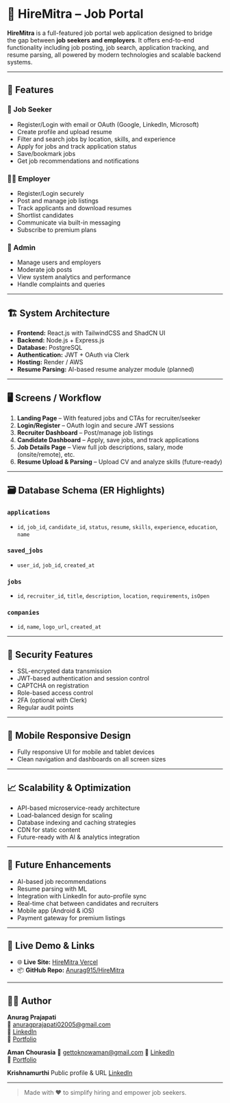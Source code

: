 # 💼 HireMitra – Job Portal

**HireMitra** is a full-featured job portal web application designed to bridge the gap between **job seekers and employers**. It offers end-to-end functionality including job posting, job search, application tracking, and resume parsing, all powered by modern technologies and scalable backend systems.

---

## 🚀 Features

### 👤 Job Seeker
- Register/Login with email or OAuth (Google, LinkedIn, Microsoft)
- Create profile and upload resume
- Filter and search jobs by location, skills, and experience
- Apply for jobs and track application status
- Save/bookmark jobs
- Get job recommendations and notifications

### 🧑‍💼 Employer
- Register/Login securely
- Post and manage job listings
- Track applicants and download resumes
- Shortlist candidates
- Communicate via built-in messaging
- Subscribe to premium plans

### 🔧 Admin
- Manage users and employers
- Moderate job posts
- View system analytics and performance
- Handle complaints and queries

---

## 🏗️ System Architecture

- **Frontend:** React.js with TailwindCSS and ShadCN UI  
- **Backend:** Node.js + Express.js  
- **Database:** PostgreSQL  
- **Authentication:** JWT + OAuth via Clerk  
- **Hosting:** Render / AWS  
- **Resume Parsing:** AI-based resume analyzer module (planned)  

---

## 🖥️ Screens / Workflow

1. **Landing Page** – With featured jobs and CTAs for recruiter/seeker  
2. **Login/Register** – OAuth login and secure JWT sessions  
3. **Recruiter Dashboard** – Post/manage job listings  
4. **Candidate Dashboard** – Apply, save jobs, and track applications  
5. **Job Details Page** – View full job descriptions, salary, mode (onsite/remote), etc.  
6. **Resume Upload & Parsing** – Upload CV and analyze skills (future-ready)

---

## 🗃️ Database Schema (ER Highlights)

### `applications`
- `id`, `job_id`, `candidate_id`, `status`, `resume`, `skills`, `experience`, `education`, `name`

### `saved_jobs`
- `user_id`, `job_id`, `created_at`

### `jobs`
- `id`, `recruiter_id`, `title`, `description`, `location`, `requirements`, `isOpen`

### `companies`
- `id`, `name`, `logo_url`, `created_at`

---

## 🔐 Security Features

- SSL-encrypted data transmission
- JWT-based authentication and session control
- CAPTCHA on registration
- Role-based access control
- 2FA (optional with Clerk)
- Regular audit points

---

## 📱 Mobile Responsive Design

- Fully responsive UI for mobile and tablet devices
- Clean navigation and dashboards on all screen sizes

---

## 📈 Scalability & Optimization

- API-based microservice-ready architecture
- Load-balanced design for scaling
- Database indexing and caching strategies
- CDN for static content
- Future-ready with AI & analytics integration

---

## 🔮 Future Enhancements

- AI-based job recommendations
- Resume parsing with ML
- Integration with LinkedIn for auto-profile sync
- Real-time chat between candidates and recruiters
- Mobile app (Android & iOS)
- Payment gateway for premium listings

---

## 📌 Live Demo & Links

- 🌐 **Live Site:** [HireMitra Vercel](https://hire-mitra3-0-7pb9wrei3-anuragprajapati02005-gmailcoms-projects.vercel.app/)
- 📦 **GitHub Repo:** [Anurag915/HireMitra](https://github.com/Anurag915/HireMitra)

---

## 🧑‍💻 Author

**Anurag Prajapati**  
📧 anuragprajapati02005@gmail.com  
🔗 [LinkedIn](https://www.linkedin.com/in/anurag-prajapati-026918268/)  
🔗 [Portfolio](https://personal-portfolio-jwkj.onrender.com)

**Aman Chourasia**
📧 gettoknowaman@gmail.com
🔗 [LinkedIn](https://www.linkedin.com/in/aman-chourasia-9068472a1)  
🔗 [Portfolio](https://amanportfolioiiitk.netlify.app)

**Krishnamurthi**
Public profile & URL
[LinkedIn](www.linkedin.com/in/krishna9003762619murthi)

---

> Made with ❤️ to simplify hiring and empower job seekers.
